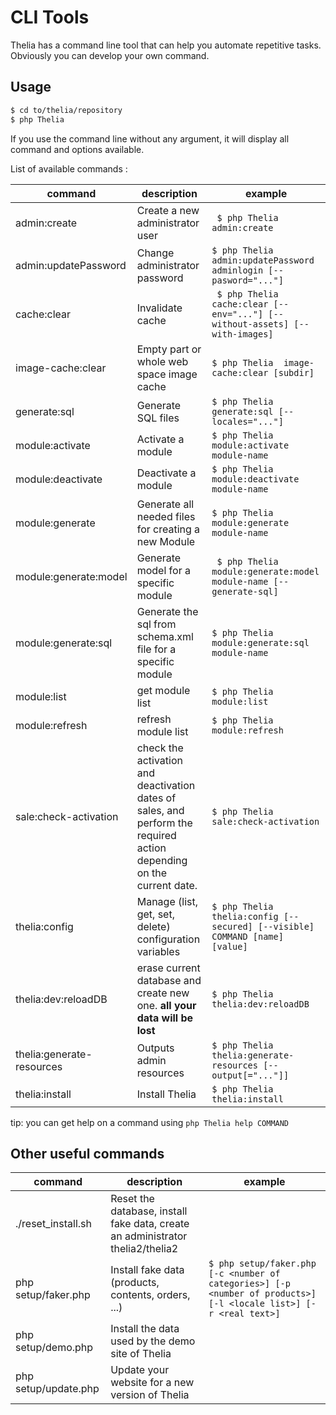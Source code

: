# CLI Tools

Thelia has a command line tool that can help you automate repetitive tasks.
Obviously you can develop your own command.

## Usage

```bash
$ cd to/thelia/repository
$ php Thelia
```

If you use the command line without any argument, it will display all command
and options available.

List of available commands :

| **command**               | **description**                                              | **example**                                                                      |
|---------------------------|--------------------------------------------------------------|----------------------------------------------------------------------------------|
| admin:create              | Create a new administrator user                              | ``` $ php Thelia admin:create```                                                 |
| admin:updatePassword      | Change administrator password                                | ``` $ php Thelia admin:updatePassword adminlogin [--pasword="..."] ```           |
| cache:clear               | Invalidate cache                                             | ``` $ php Thelia cache:clear [--env="..."] [--without-assets] [--with-images]``` |
| image-cache:clear         | Empty part or whole web space image cache                    | ```$ php Thelia  image-cache:clear [subdir]```                                   |
| generate:sql              | Generate SQL files                                           | ```$ php Thelia generate:sql [--locales="..."] ```                               |
| module:activate           | Activate a module                                            | ```$ php Thelia module:activate module-name ```                                  |
| module:deactivate         | Deactivate a module                                          | ```$ php Thelia module:deactivate module-name ```                                |
| module:generate           | Generate all needed files for creating a new Module          | ```$ php Thelia module:generate module-name ```                                  |
| module:generate:model     | Generate model for a specific module                         | ``` $ php Thelia module:generate:model module-name [--generate-sql]```           |
| module:generate:sql       | Generate the sql from schema.xml file for a specific module  | ```$ php Thelia module:generate:sql module-name```                               |
| module:list               | get module list                                              | ```$ php Thelia module:list```                                                   |
| module:refresh            | refresh module list                                          | ```$ php Thelia module:refresh```                                                |
| sale:check-activation     | check the activation and deactivation dates of sales, and perform the required action depending on the current date. | ```$ php Thelia sale:check-activation``` |
| thelia:config             | Manage (list, get, set, delete) configuration variables      | ```$ php Thelia thelia:config [--secured] [--visible] COMMAND [name] [value]```  |
| thelia:dev:reloadDB       | erase current database and create new one. **all your data will be lost** | ```$ php Thelia thelia:dev:reloadDB```                              |
| thelia:generate-resources |  Outputs admin resources                                     | ```$ php Thelia thelia:generate-resources [--output[="..."]]```                  |
| thelia:install            | Install Thelia                                               | ```$ php Thelia thelia:install```                                                |

tip: you can get help on a command using `php Thelia help COMMAND`

## Other useful commands

| **command**  | **description**  | **example** |
|---|---|---|
| ./reset_install.sh     | Reset the database, install fake data, create an administrator thelia2/thelia2 | |
| php setup/faker.php    | Install fake data (products, contents, orders, ...) | ``` $ php setup/faker.php [-c <number of categories>] [-p <number of products>] [-l <locale list>] [-r <real text>] ``` |
| php setup/demo.php     | Install the data used by the demo site of Thelia |  |
| php setup/update.php   | Update your website for a new version of Thelia |  |
